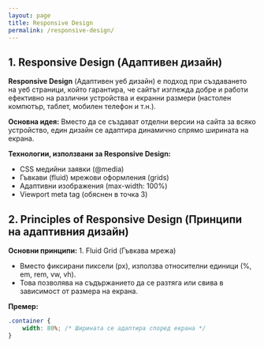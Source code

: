 ```yaml
---
layout: page
title: Responsive Design
permalink: /responsive-design/
---
```


## 1. Responsive Design (Адаптивен дизайн)

**Responsive Design** (Адаптивен уеб дизайн) е подход при създаването на уеб страници, който гарантира, че сайтът изглежда добре и работи ефективно на различни устройства и екранни размери (настолен компютър, таблет, мобилен телефон и т.н.).

**Основна идея:**
Вместо да се създават отделни версии на сайта за всяко устройство, един дизайн се адаптира динамично спрямо ширината на екрана.

**Технологии, използвани за Responsive Design:**
* CSS медийни заявки (@media)
* Гъвкави (fluid) мрежови оформления (grids)
* Адаптивни изображения (max-width: 100%)
* Viewport meta tag (обяснен в точка 3)


## 2. Principles of Responsive Design (Принципи на адаптивния дизайн)

**Основни принципи:**
1️. Fluid Grid (Гъвкава мрежа)
* Вместо фиксирани пиксели (px), използва относителни единици (%, em, rem, vw, vh).
* Това позволява на съдържанието да се разтяга или свива в зависимост от размера на екрана.

**Премер:**
```css
.container {
    width: 80%; /* Ширината се адаптира според екрана */
}
```
